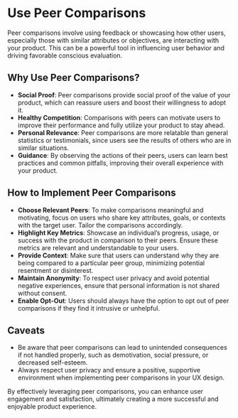 # Use Peer Comparisons

Peer comparisons involve using feedback or showcasing how other users, especially those with similar attributes or objectives, are interacting with your product. This can be a powerful tool in influencing user behavior and driving favorable conscious evaluation.

## Why Use Peer Comparisons?

- **Social Proof**: Peer comparisons provide social proof of the value of your product, which can reassure users and boost their willingness to adopt it.
- **Healthy Competition**: Comparisons with peers can motivate users to improve their performance and fully utilize your product to stay ahead.
- **Personal Relevance**: Peer comparisons are more relatable than general statistics or testimonials, since users see the results of others who are in similar situations.
- **Guidance**: By observing the actions of their peers, users can learn best practices and common pitfalls, improving their overall experience with your product.

## How to Implement Peer Comparisons

- **Choose Relevant Peers**: To make comparisons meaningful and motivating, focus on users who share key attributes, goals, or contexts with the target user. Tailor the comparisons accordingly.
- **Highlight Key Metrics**: Showcase an individual’s progress, usage, or success with the product in comparison to their peers. Ensure these metrics are relevant and understandable to your users.
- **Provide Context**: Make sure that users can understand why they are being compared to a particular peer group, minimizing potential resentment or disinterest.
- **Maintain Anonymity**: To respect user privacy and avoid potential negative experiences, ensure that personal information is not shared without consent.
- **Enable Opt-Out**: Users should always have the option to opt out of peer comparisons if they find it intrusive or unhelpful.

## Caveats

- Be aware that peer comparisons can lead to unintended consequences if not handled properly, such as demotivation, social pressure, or decreased self-esteem.
- Always respect user privacy and ensure a positive, supportive environment when implementing peer comparisons in your UX design.

By effectively leveraging peer comparisons, you can enhance user engagement and satisfaction, ultimately creating a more successful and enjoyable product experience.
